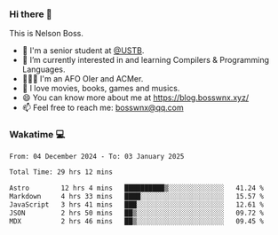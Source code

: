### Hi there 👋

<!--
**bosswnx/bosswnx** is a ✨ _special_ ✨ repository because its `README.md` (this file) appears on your GitHub profile.

Here are some ideas to get you started:

- 🔭 I’m currently working on ...
- 🌱 I’m currently learning ...
- 👯 I’m looking to collaborate on ...
- 🤔 I’m looking for help with ...
- 💬 Ask me about ...
- 📫 How to reach me: ...
- 😄 Pronouns: ...
- ⚡ Fun fact: ...
-->

This is Nelson Boss.

- 🏫 I'm a senior student at [@USTB](https://www.ustb.edu.cn/).
- 🌱 I’m currently interested in and learning Compilers & Programming Languages.
- 🧑🏻‍💻 I'm an AFO OIer and ACMer.
- 🥰 I love movies, books, games and musics.
- 😄 You can know more about me at https://blog.bosswnx.xyz/
- 📫 Feel free to reach me: bosswnx@qq.com

### Wakatime 💻

<!--START_SECTION:waka-->

```txt
From: 04 December 2024 - To: 03 January 2025

Total Time: 29 hrs 12 mins

Astro        12 hrs 4 mins   ██████████▒░░░░░░░░░░░░░░   41.24 %
Markdown     4 hrs 33 mins   ████░░░░░░░░░░░░░░░░░░░░░   15.57 %
JavaScript   3 hrs 41 mins   ███░░░░░░░░░░░░░░░░░░░░░░   12.61 %
JSON         2 hrs 50 mins   ██▒░░░░░░░░░░░░░░░░░░░░░░   09.72 %
MDX          2 hrs 46 mins   ██▒░░░░░░░░░░░░░░░░░░░░░░   09.45 %
```

<!--END_SECTION:waka-->

